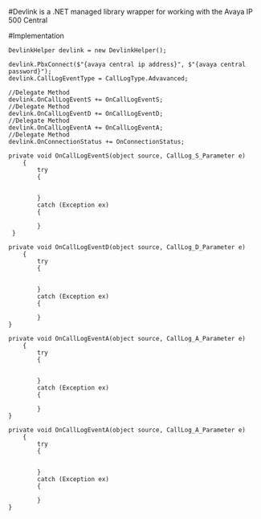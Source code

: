 ﻿#Devlink is a .NET managed library wrapper for working with the Avaya IP 500 Central

#Implementation


    DevlinkHelper devlink = new DevlinkHelper();

    devlink.PbxConnect($"{avaya central ip address}", $"{avaya central password}");
    devlink.CallLogEventType = CallLogType.Advavanced;

    //Delegate Method 
    devlink.OnCallLogEventS += OnCallLogEventS;
    //Delegate Method 
    devlink.OnCallLogEventD += OnCallLogEventD;
    //Delegate Method 
    devlink.OnCallLogEventA += OnCallLogEventA;
    //Delegate Method 
    devlink.OnConnectionStatus += OnConnectionStatus;

    private void OnCallLogEventS(object source, CallLog_S_Parameter e)
        {
            try
            {
               

            }
            catch (Exception ex)
            {
                
            }
     }

    private void OnCallLogEventD(object source, CallLog_D_Parameter e)
        {
            try
            {
               

            }
            catch (Exception ex)
            {
                
            }
    }

    private void OnCallLogEventA(object source, CallLog_A_Parameter e)
        {
            try
            {
               

            }
            catch (Exception ex)
            {
                
            }
    }

    private void OnCallLogEventA(object source, CallLog_A_Parameter e)
        {
            try
            {
               

            }
            catch (Exception ex)
            {
                
            }
    }